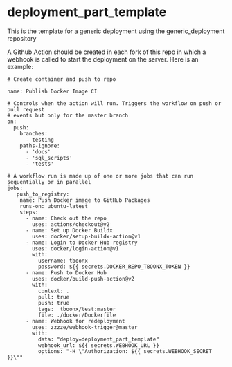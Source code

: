 # deployment_part_template
This is the template for a generic deployment using the generic_deployment repository

A Github Action should be created in each fork of this repo in which a webhook is called to start the deployment on the server.
Here is an example: 

```
# Create container and push to repo

name: Publish Docker Image CI

# Controls when the action will run. Triggers the workflow on push or pull request
# events but only for the master branch
on:
  push:
    branches:
      - testing
    paths-ignore: 
      - 'docs'
      - 'sql_scripts'
      - 'tests'

# A workflow run is made up of one or more jobs that can run sequentially or in parallel
jobs:
   push_to_registry:
    name: Push Docker image to GitHub Packages
    runs-on: ubuntu-latest
    steps:
      - name: Check out the repo
        uses: actions/checkout@v2
      - name: Set up Docker Buildx
        uses: docker/setup-buildx-action@v1
      - name: Login to Docker Hub registry
        uses: docker/login-action@v1
        with:
          username: tboonx
          password: ${{ secrets.DOCKER_REPO_TBOONX_TOKEN }}
      - name: Push to Docker Hub
        uses: docker/build-push-action@v2
        with:
          context: .
          pull: true
          push: true
          tags:  tboonx/test:master
          file: ./docker/Dockerfile
      - name: Webhook for redeployment
        uses: zzzze/webhook-trigger@master
        with:
          data: "deploy=deployment_part_template"
          webhook_url: ${{ secrets.WEBHOOK_URL }}
          options: "-H \"Authorization: ${{ secrets.WEBHOOK_SECRET }}\""
```
